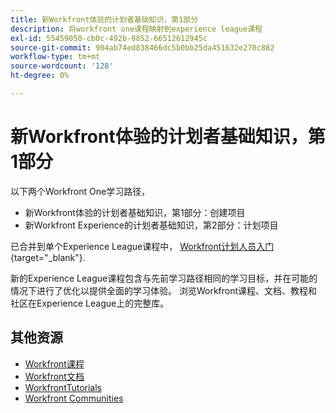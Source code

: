 ```yaml
---
title: 新Workfront体验的计划者基础知识，第1部分
description: 将workfront one课程映射到experience league课程
exl-id: 55459050-cb0c-492b-8852-66512612945c
source-git-commit: 904ab74ed838466dc5b0bb25da451632e270c882
workflow-type: tm+mt
source-wordcount: '128'
ht-degree: 0%

---
```


# 新Workfront体验的计划者基础知识，第1部分

以下两个Workfront One学习路径，

* 新Workfront体验的计划者基础知识，第1部分：创建项目
* 新Workfront Experience的计划者基础知识，第2部分：计划项目

已合并到单个Experience League课程中， [Workfront计划人员入门](https://experienceleague.adobe.com/?recommended=Workfront-U-1-2022.1.planners){target="_blank"}.

新的Experience League课程包含与先前学习路径相同的学习目标，并在可能的情况下进行了优化以提供全面的学习体验。  浏览Workfront课程、文档、教程和社区在Experience League上的完整库。

## 其他资源

* [Workfront课程](https://experienceleague.adobe.com/?lang=en&amp;Solution=Workfront#courses)
* [Workfront文档](https://experienceleague.adobe.com/docs/workfront.html)
* [WorkfrontTutorials](https://experienceleague.adobe.com/docs/workfront-learn/tutorials-workfront/home.html)
* [Workfront Communities](https://experienceleaguecommunities.adobe.com/t5/workfront/ct-p/workfront)
